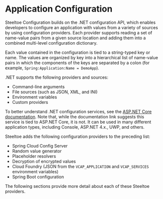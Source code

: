 # Application Configuration

Steeltoe Configuration builds on the .NET configuration API, which enables developers to configure an application with values from a variety of sources by using configuration providers. Each provider supports reading a set of name-value pairs from a given source location and adding them into a combined multi-level configuration dictionary.

Each value contained in the configuration is tied to a string-typed key or name. The values are organized by key into a hierarchical list of name-value pairs in which the components of the keys are separated by a colon (for example, `Spring:Application:Name = DemoApp`).

.NET supports the following providers and sources:

* Command-line arguments
* File sources (such as JSON, XML, and INI)
* Environment variables
* Custom providers

To better understand .NET configuration services, see the [ASP.NET Core documentation](https://learn.microsoft.com/aspnet/core/fundamentals/configuration). Note that, while the documentation link suggests this service is tied to ASP.NET Core, it is not. It can be used in many different application types, including Console, ASP.NET 4.x., UWP, and others.

Steeltoe adds the following configuration providers to the preceding list:

* Spring Cloud Config Server
* Random value generator
* Placeholder resolvers
* Decryption of encrypted values
* Cloud Foundry (JSON from the `VCAP_APPLICATION` and `VCAP_SERVICES` environment variables)
* Spring Boot configuration

The following sections provide more detail about each of these Steeltoe providers.
